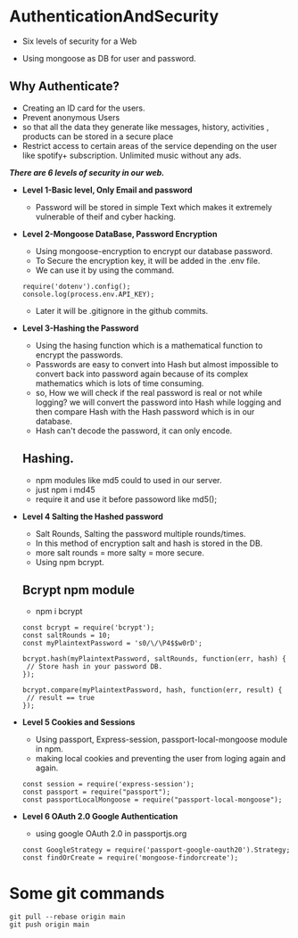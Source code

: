 # AuthenticationAndSecurity
- Six levels of security for a Web

- Using mongoose as DB for user and password.

## Why Authenticate?
- Creating an ID card for the users.
- Prevent anonymous Users 
- so that all the data they generate like messages, history, activities , products can be stored in a secure place
- Restrict access to certain areas of the service depending on the user like spotify+ subscription. Unlimited music without any ads.

***There are 6 levels of security in our web.***
- **Level 1-Basic level, Only Email and password**
   - Password will be stored in simple Text which makes it extremely vulnerable of theif and cyber hacking.
- **Level 2-Mongoose DataBase, Password Encryption**
   - Using mongoose-encryption to encrypt our database password.
   - To Secure the encryption key, it will be added in the .env file.
   - We can use it by using the command.
    ```
    require('dotenv').config();
    console.log(process.env.API_KEY);
    ```
   - Later it will be .gitignore in the github commits.
- **Level 3-Hashing the Password**
   - Using the hasing function which is a mathematical function to encrypt the passwords. 
   - Passwords are easy to convert into Hash but almost impossible to convert back into password again because of its complex mathematics which is lots of time consuming.
   - so, How we will check if the real password is real or not while logging? we will convert the password into Hash while logging and then compare Hash with the Hash password which is in our database.
   - Hash can't decode the password, it can only encode.
  
  ## Hashing.
   - npm modules like md5 could to used in our server.
   - just npm i md45
   - require it and use it before passoword like md5();
  
- **Level 4 Salting the Hashed password**
   - Salt Rounds, Salting the password multiple rounds/times.
   - In this method of encryption salt and hash is stored in the DB.
   - more salt rounds = more salty = more secure.
   - Using npm bcrypt.
   
   ## Bcrypt npm module
   - npm i bcrypt
   ```
   const bcrypt = require('bcrypt');
   const saltRounds = 10;
   const myPlaintextPassword = 's0/\/\P4$$w0rD';
   
   bcrypt.hash(myPlaintextPassword, saltRounds, function(err, hash) {
    // Store hash in your password DB.
   });
   
   bcrypt.compare(myPlaintextPassword, hash, function(err, result) {
    // result == true
   });
   ```
   
- **Level 5 Cookies and Sessions**
   - Using passport, Express-session, passport-local-mongoose module in npm. 
   - making local cookies and preventing the user from loging again and again.
   ```
   const session = require('express-session');
   const passport = require("passport");
   const passportLocalMongoose = require("passport-local-mongoose");
   ```
- **Level 6 OAuth 2.0 Google Authentication**
   - using google OAuth 2.0 in passportjs.org
   ```
   const GoogleStrategy = require('passport-google-oauth20').Strategy;
   const findOrCreate = require('mongoose-findorcreate');
   ```
# Some git commands 
```
git pull --rebase origin main
git push origin main
```
